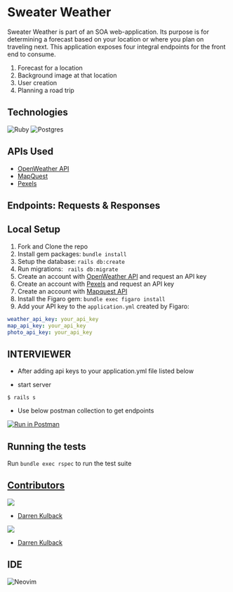# Sweater Weather
Sweater Weather is part of an SOA web-application. Its purpose is for determining a forecast based on your location or where you plan on traveling next. This application exposes four integral endpoints for the front end to consume.
1. Forecast for a location
2. Background image at that location
3. User creation
4. Planning a road trip



## Technologies
![Ruby](https://img.shields.io/badge/ruby-%23CC342D.svg?style=for-the-badge&logo=ruby&logoColor=white)
![Postgres](https://img.shields.io/badge/postgres-%23316192.svg?style=for-the-badge&logo=postgresql&logoColor=white)


## APIs Used
  - [OpenWeather API](https://openweathermap.org/api)
  - [MapQuest](http://www.mapquestapi.com)
  - [Pexels](https://api.pexels.com)
## Endpoints: Requests & Responses

## Local Setup

1. Fork and Clone the repo
2. Install gem packages: `bundle install`
3. Setup the database: `rails db:create`
4. Run migrations: ` rails db:migrate`
6. Create an account with [OpenWeather API](https://home.openweathermap.org/users/sign_up) and request an API key
7. Create an account with [Pexels](https://www.pexels.com/api/) and request an API key
8. Create an account with [Mapquest API](https://developer.mapquest.com/documentation/open/directions-api/)
9. Install the Figaro gem: `bundle exec figaro install`
10. Add your API key to the `application.yml` created by Figaro:
  ```yml
  weather_api_key: your_api_key 
  map_api_key: your_api_key     
  photo_api_key: your_api_key    
  ```
## INTERVIEWER 
* After adding api keys to your application.yml file listed below

* start server 
``` 
$ rails s
``` 
* Use below postman collection to get endpoints

[![Run in Postman](https://run.pstmn.io/button.svg)](https://app.getpostman.com/run-collection/b8ff93e51a5d15f17c03?action=collection%2Fimport)


## Running the tests
Run `bundle exec rspec` to run the test suite

## <ins>Contributors</ins>
<p>
  <img src="https://img.shields.io/badge/LinkedIn-0077B5?style=for-the-badge&logo=linkedin&logoColor=white" />
</p>

- [Darren Kulback](https://www.linkedin.com/in/darren-kulback-9b2394189/)

<p>
  <img src="https://img.shields.io/badge/GitHub-100000?style=for-the-badge&logo=github&logoColor=white" />
</p>

- [Darren Kulback](https://github.com/dkulback)
## IDE
![Neovim](https://img.shields.io/badge/NeoVim-%2357A143.svg?&style=for-the-badge&logo=neovim&logoColor=white)
